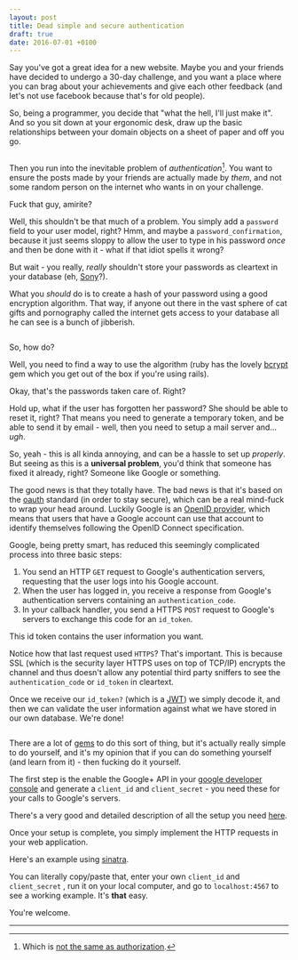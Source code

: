 ```yaml
---
layout: post
title: Dead simple and secure authentication
draft: true
date: 2016-07-01 +0100
---
```


Say you've got a great idea for a new website. Maybe you and your 
friends have decided to undergo a 30-day challenge, and you want a place
where you can brag about your achievements and give each other feedback (and
let's not use facebook because that's for old people).

So, being a programmer, you decide that "what the hell, I'll just make it". 
And so you sit down at your ergonomic desk, draw up the basic relationships
between your domain objects on a sheet of paper and off you go.

<!-- Crude drawing of domain objects -->
<img>

Then you run into the inevitable problem of *authentication*[^1]. You want to ensure
the posts made by your friends are actually made by *them*, and not some random
person on the internet who wants in on your challenge. 

Fuck that guy, amirite?

Well, this shouldn't be that much of a problem. 
You simply add a `password` field to your
user model, right? Hmm, and maybe a `password_confirmation`, because it just 
seems sloppy to allow the user to type in his password *once* and then be
done with it - what if that idiot spells it wrong? 

But wait - you really, *really* shouldn't store your passwords as cleartext
in your database (eh, [Sony](http://arstechnica.com/tech-policy/2011/06/sony-hacked-yet-again-plaintext-passwords-posted/)?). 

What you *should* do is to create a hash of your password using a good encryption algorithm. 
That way, if anyone out there in the vast sphere of cat gifts and pornography called the internet 
gets access to your database all he can see is a bunch of jibberish.

<!-- Eminem jibberish -->
<img>

So, how do?

Well, you need to find a way to use the algorithm (ruby has the lovely
[bcrypt]() gem which you get out of the box if you're using rails).

Okay, that's the passwords taken care of. Right?

Hold up, what if the user has forgotten her password? She should be
able to reset it, right? That means you need to generate a temporary 
token, and be able to send it by email - well, then you need to
setup a mail server and... *ugh*.

So, yeah - this is all kinda annoying, and can be a hassle to set up *properly*. 
But seeing as this is a **universal problem**, you'd think that someone has fixed
it already, right? Someone like Google or something.

The good news is that they totally have. The bad news is that it's based on the
[oauth]() standard (in order to stay secure), which can be a real mind-fuck to
wrap your head around. Luckily Google is an [OpenID provider](), which means 
that users that have a Google account can use that account to identify 
themselves following the OpenID Connect specification.

Google, being pretty smart, has reduced this seemingly complicated process
into three basic steps:

1. 	You send an HTTP `GET` request to Google's authentication servers,
		requesting that the user logs into his Google account.
2.	When the user has logged in, you receive a response from Google's
		authentication servers containing an `authentication_code`.
3.	In your callback handler, you send a HTTPS `POST` request to
		Google's servers to exchange this code for an `id_token`.

This id token contains the user information you want.

Notice how that last request used `HTTPS`? That's important. This is 
because SSL (which is the security layer HTTPS uses on top of TCP/IP) encrypts the channel
and thus doesn't allow any potential third party sniffers to see the 
`authentication_code` or `id_token` in cleartext.

Once we receive our `id_token?` (which is a [JWT]()) we simply decode it,
and then we can validate the user information against what we have stored
in our own database. We're done!

<!-- funny image. Text: image not related -->
<img>

There are a lot of [gems]() to do this sort of thing, but it's actually
really simple to do yourself, and it's my opinion that if you can do something
yourself (and learn from it) - then fucking do it yourself.

The first step is the enable the Google+ API in your [google developer console](
) and generate a `client_id` and `client_secret` - you need these for your calls
to Google's servers. 

There's a very good and detailed description of all the
setup you need [here]().

Once your setup is complete, you simply implement the HTTP requests in
your web application.

Here's an example using [sinatra](http://sinatrarb.com).

You can literally copy/paste that, enter your own `client_id` and `client_secret`
, run it on your local computer, and go to `localhost:4567` to see a 
working example. It's **that** easy.

You're welcome.

---
[^1]: Which is [not the same as authorization]().
